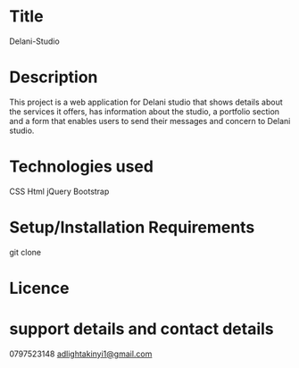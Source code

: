 # Title
Delani-Studio
# Description
This project is a web application for Delani studio that shows details about the services it offers, has information about the studio, a portfolio section and a form that enables users to send their messages and concern to Delani studio.
# Technologies used
CSS
Html
jQuery
Bootstrap
# Setup/Installation Requirements
git clone
# Licence
# support details and contact details
0797523148
adlightakinyi1@gmail.com





